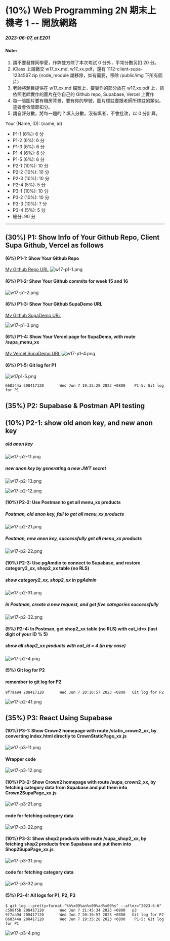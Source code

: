 # (10%) Web Programming 2N 期末上機考 1 -- 開放網路

##### 2023-06-07, at E201

#### Note:

1. 請不要發揮同學愛，作弊雙方除了本次考試 0 分外，平常分數另扣 20 分。
2. iClass 上請繳交 w17_xx.md, w17_xx.pdf，還有 1112-client-supa-1234567.zip (node_module 請移除，如有需要，移除 /public/img 下所有圖片)
3. 老師將題目提供在 w17_xx.md 檔案上，要實作的部分放在 w17_xx.pdf 上，請依照老師實作的圖片在你自己的 Github repo, Supabase, Vercel 上實作
4. 每一張圖片要有機房背景，要有你的學號，圖片標註要跟老師所標註的類似。違者會依情節扣分。
5. 請自評分數，將每一題的 ? 填入分數，沒有填者，不會批改，以 0 分計算。

Your (Name, ID): (name, id)

- P1-1 (6%): 6 分
- P1-2 (6%): 6 分
- P1-3 (6%): 6 分
- P1-4 (6%): 6 分
- P1-5 (6%): 6 分
- P2-1 (10%): 10 分
- P2-2 (10%): 10 分
- P2-3 (10%): 10 分
- P2-4 (5%): 5 分
- P3-1 (10%): 10 分
- P3-2 (10%): 10 分
- P3-3 (10%): ? 分
- P3-4 (5%): 5 分
- 總分: 90 分

---

## (30%) P1: Show Info of Your Github Repo, Client Supa Github, Vercel as follows

#### (6%) P1-1: Show Your Github Repo

[My Github Repo URL](https://github.com/208417120/1112_WP2_DEMO_20)
![w17-p1-1.png](https://hahvwqxedmlldgfvyjio.supabase.co/storage/v1/object/public/demo-20/md_img/w17-p1-1.png)

#### (6%) P1-2: Show Your Github commits for week 15 and 16

![w17-p1-2.png](https://hahvwqxedmlldgfvyjio.supabase.co/storage/v1/object/public/demo-20/md_img/w17-p1-2.png)

#### (6%) P1-3: Show Your Github SupaDemo URL

[My Github SupaDemo URL]()

![w17-p1-3.png](https://hahvwqxedmlldgfvyjio.supabase.co/storage/v1/object/public/demo-20/md_img/w17-p1-3.png)

#### (6%) P1-4: Show Your Vercel page for SupaDemo, with route /supa_menu_xx

[My Vercel SupaDemo URL](https://1112-client-supa-208417120.vercel.app/supa_menu_20)
![w17-p1-4.png](https://hahvwqxedmlldgfvyjio.supabase.co/storage/v1/object/public/demo-20/md_img/w17-p1-4.png)

#### (6%) P1-5: Git log for P1

![w17p1-5.png](https://hahvwqxedmlldgfvyjio.supabase.co/storage/v1/object/public/demo-20/md_img/w17-p1-5.png)

```
668344a 208417120       Wed Jun 7 19:35:28 2023 +0800    P1-5: Git log for P1
```

## (35%) P2: Supabase & Postman API testing

## (10%) P2-1: show old anon key, and new anon key

##### old anon key

![w17-p2-11.png](https://hahvwqxedmlldgfvyjio.supabase.co/storage/v1/object/public/demo-20/md_img/w17-p2-11.png)

##### new anon key by generating a new JWT secret

![w17-p2-13.png](https://hahvwqxedmlldgfvyjio.supabase.co/storage/v1/object/public/demo-20/md_img/w17-p2-13.png)

![w17-p2-12.png](https://hahvwqxedmlldgfvyjio.supabase.co/storage/v1/object/public/demo-20/md_img/w17-p2-12.png)

#### (10%) P2-2: Use Postman to get all menu_xx products

##### Postman, old anon key, fail to get all menu_xx products

![w17-p2-21.png](https://hahvwqxedmlldgfvyjio.supabase.co/storage/v1/object/public/demo-20/md_img/w17-p2-21.png)

##### Postman, new anon key, successfully get all menu_xx products

![w17-p2-22.png](https://hahvwqxedmlldgfvyjio.supabase.co/storage/v1/object/public/demo-20/md_img/w17-p2-22.png)

#### (10%) P2-3: Use pgAmdin to connect to Supabase, and restore category2_xx, shop2_xx table (no RLS)

##### show category2_xx, shop2_xx in pgAdmin

![w17-p2-31.png](https://hahvwqxedmlldgfvyjio.supabase.co/storage/v1/object/public/demo-20/md_img/w17-p2-31.png)

##### In Postman, create a new request, and get five categories successfully

![w17-p2-32.png](https://hahvwqxedmlldgfvyjio.supabase.co/storage/v1/object/public/demo-20/md_img/w17-p2-32.png)

#### (5%) P2-4: In Postman, get shop2_xx table (no RLS) with cat_id=x (last digit of your ID % 5)

##### show all shop2_xx products with cat_id = 4 (in my case)

![w17-p2-4.png](https://hahvwqxedmlldgfvyjio.supabase.co/storage/v1/object/public/demo-20/md_img/w17-p2-4.png)

#### (5%) Git log for P2

#### remember to git log for P2

```
9f7aa94 208417120       Wed Jun 7 20:16:57 2023 +0800   Git log for P2
```

![w17-p2-41.png]()

## (35%) P3: React Using Supabase

#### (10%) P3-1: Show Crown2 homepage with route /static_crown2_xx, by converting index.html directly to CrownStaticPage_xx.js

![w17-p3-11.png](https://hahvwqxedmlldgfvyjio.supabase.co/storage/v1/object/public/demo-20/md_img/w17-p3-11.png)

#### Wrapper code

![w17-p3-12.png](https://hahvwqxedmlldgfvyjio.supabase.co/storage/v1/object/public/demo-20/md_img/w17-p3-12.png)

#### (10%) P3-2: Show Crown2 homepage with route /supa_crown2_xx, by fetching category data from Supabase and put them into Crown2SupaPage_xx.js

![w17-p3-21.png](https://hahvwqxedmlldgfvyjio.supabase.co/storage/v1/object/public/demo-20/md_img/w17-p3-21.png)

#### code for fetching category data

![w17-p3-22.png](https://hahvwqxedmlldgfvyjio.supabase.co/storage/v1/object/public/demo-20/md_img/w17-p3-22.png)

#### (10%) P3-3: Show shop2 products with route /supa_shop2_xx, by fetching shop2 products from Supabase and put them into Shop2SupaPage_xx.js

![w17-p3-31.png]()

#### code for fetching category data

![w17-p3-32.png]()

#### (5%) P3-4: All logs for P1, P2, P3

```
$ git log --pretty=format:"%h%x09%an%x09%ad%x09%s" --after="2023-6-6"
c598f5b 208417120       Wed Jun 7 21:45:34 2023 +0800   p3
9f7aa94 208417120       Wed Jun 7 20:16:57 2023 +0800   Git log for P2
668344a 208417120       Wed Jun 7 19:35:28 2023 +0800    P1-5: Git log for P1
```

![w17-p3-4.png](https://hahvwqxedmlldgfvyjio.supabase.co/storage/v1/object/public/demo-20/md_img/w17-p3-4.png)
